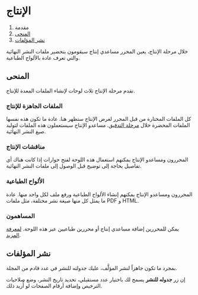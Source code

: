 ﻿# الإنتاج

1. مقدمة
2. [المنحى](production.md#orientation)
3. [نشر المؤلفات](production.md#publish)

خلال مرحلة الإنتاج، يعين المحرر مساعدي إنتاج سيقومون بتحضير ملفات النشر النهائية والتي تعرف عادة بالألواح الطباعية.

## <a name="orientation"></a>المنحى

تقدم مرحلة الإنتاج ثلاث لوحات لإنشاء الملفات المعدة للإنتاج.

### <a name="production-ready"></a>الملفات الجاهزة للإنتاج

كل الملفات المختارة من قبل المحرر لغرض الإنتاج ستظهر هنا. عادة ما تكون هذه نفسها الملفات المحضرة خلال [مرحلة التدقيق](copyediting.md). مساعدو الإنتاج سيستعملون هذه الملفات لتوليد صيغ النشر النهائية.

### <a name="production-discussions"></a>مناقشات الإنتاج

المحررون ومساعدو الإنتاج يمكنهم استعمال هذه اللوحة لفتح حوارات إذا كانت هناك أي تفاصيل بحاجة إلى توضيح قبل الوصول إلى ملفات النشر النهائية.

### <a name="publication-formats"></a>الألواح الطباعية

المحررون ومساعدو الإنتاج يمكنهم إنشاء الألواح الطباعية ورفع ملف لكل واحد منها. عادة ما يمثل كل منها صيغة نشر مختلفة، مثل ملفات PDF و HTML.

### <a name="participants"></a>المساهمون

يمكن للمحررين إضافة مساعدي إنتاج أو محررين طباعيين عبر هذه اللوحة. [لمعرفة المزيد](../editorial-workflow.md#participants).

## <a name="publish"></a>نشر المؤلفات

بمجرد ما تكون جاهزاً لنشر المؤلَّف، عليك جدولته للنشر في عدد قادم من المجلة.

إن زر **جدوله للنشر** يسمح لك باختيار عدد مستقبلي، تحديد تاريخ النشر، وضع صلاحيات الترخيص وإضافة أرقام الصفحات لو أُريد ذلك.
